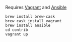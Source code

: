 Requires [Vagrant](http://vagrantup.com/) and [Ansible](www.ansibleworks.com/)

``` shell
brew install brew-cask
brew cask install vagrant
brew install ansible
cd contrib
vagrant up
```

